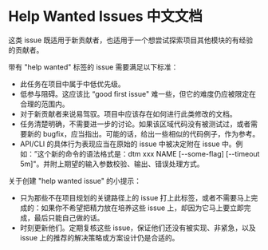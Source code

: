 # Help Wanted Issues 中文文档

这类 issue 既适用于新贡献者，也适用于一个想尝试探索项目其他模块的有经验的贡献者。

带有 "help wanted" 标签的 issue 需要满足以下标准：

- 此任务在项目中属于中低优先级。
- 低参与阻碍。这应该比 “good first issue" 难一些，但它的难度仍应被限定在合理的范围内。
- 对于新贡献者来说易驾驭。项目中应该存在如何进行此类修改的文档。
- 任务清楚明确，不需要进一步的讨论。如果该区域代码没有被测试过，或者需要新的 bugfix，应当指出。可能的话，给出一些相似的代码例子，作为参考。
- API/CLI 的具体行为表现应当在原始的 issue 中被决定附在 issue 中。例如：”这个新的命令的语法格式是：dtm xxx NAME [--some-flag] [--timeout 5m]"。并附上期望的输入参数校验、输出、错误处理方式。

关于创建 "help wanted issue" 的小提示：

- 只为那些不在项目规划的关键路径上的 issue 打上此标签，或者不需要马上完成的：如果你不希望把精力放在培养这些 issue 上，却因为它马上要立即完成，最后只能自己做的话。
- 时刻更新他们。定期复核这些 issue，保证他们还没有被实现、非紧急，以及 issue 上的推荐的解决策略或方案设计仍是合适的。
